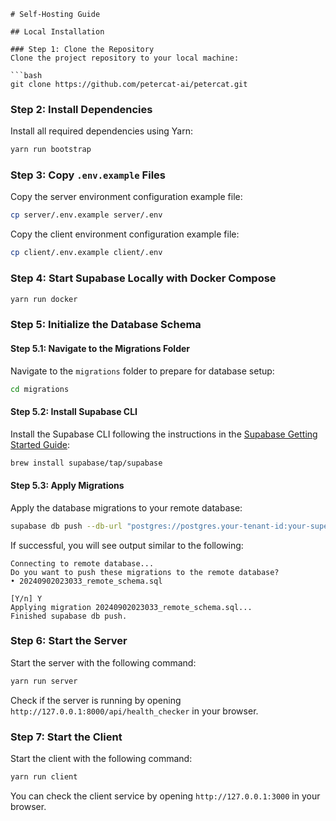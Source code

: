 ```
# Self-Hosting Guide

## Local Installation

### Step 1: Clone the Repository
Clone the project repository to your local machine:

```bash
git clone https://github.com/petercat-ai/petercat.git
``` 

### Step 2: Install Dependencies
Install all required dependencies using Yarn:

```bash
yarn run bootstrap
```

### Step 3: Copy `.env.example` Files
Copy the server environment configuration example file:

```bash
cp server/.env.example server/.env
```
Copy the client environment configuration example file:
```bash
cp client/.env.example client/.env
```

### Step 4: Start Supabase Locally with Docker Compose

```bash
yarn run docker
```

### Step 5: Initialize the Database Schema

#### Step 5.1: Navigate to the Migrations Folder
Navigate to the `migrations` folder to prepare for database setup:

```bash
cd migrations
```

#### Step 5.2: Install Supabase CLI
Install the Supabase CLI following the instructions in the [Supabase Getting Started Guide](https://supabase.com/docs/guides/cli/getting-started):

```bash
brew install supabase/tap/supabase
```

#### Step 5.3: Apply Migrations
Apply the database migrations to your remote database:

```bash
supabase db push --db-url "postgres://postgres.your-tenant-id:your-super-secret-and-long-postgres-password@127.0.0.1:5432/postgres"
``` 

If successful, you will see output similar to the following:

```
Connecting to remote database...
Do you want to push these migrations to the remote database?
• 20240902023033_remote_schema.sql

[Y/n] Y
Applying migration 20240902023033_remote_schema.sql...
Finished supabase db push.
```

### Step 6: Start the Server
Start the server with the following command:

```bash
yarn run server
```

Check if the server is running by opening `http://127.0.0.1:8000/api/health_checker` in your browser.

### Step 7: Start the Client
Start the client with the following command:

```bash
yarn run client
```

You can check the client service by opening `http://127.0.0.1:3000` in your browser.
```